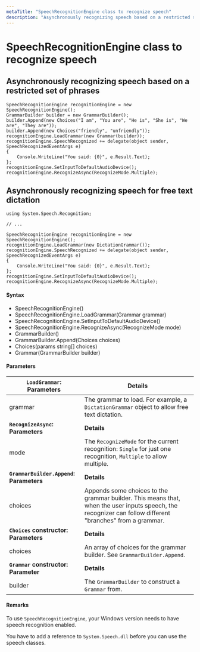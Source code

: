 ```yaml
---
metaTitle: "SpeechRecognitionEngine class to recognize speech"
description: "Asynchronously recognizing speech based on a restricted set of phrases, Asynchronously recognizing speech for free text dictation"
---
```


# SpeechRecognitionEngine class to recognize speech

## Asynchronously recognizing speech based on a restricted set of phrases

```dotnet
SpeechRecognitionEngine recognitionEngine = new SpeechRecognitionEngine();
GrammarBuilder builder = new GrammarBuilder();
builder.Append(new Choices("I am", "You are", "He is", "She is", "We are", "They are"));
builder.Append(new Choices("friendly", "unfriendly"));
recognitionEngine.LoadGrammar(new Grammar(builder));
recognitionEngine.SpeechRecognized += delegate(object sender, SpeechRecognizedEventArgs e)
{
    Console.WriteLine("You said: {0}", e.Result.Text);
};
recognitionEngine.SetInputToDefaultAudioDevice();
recognitionEngine.RecognizeAsync(RecognizeMode.Multiple);

```

## Asynchronously recognizing speech for free text dictation

```dotnet
using System.Speech.Recognition;

// ...

SpeechRecognitionEngine recognitionEngine = new SpeechRecognitionEngine();
recognitionEngine.LoadGrammar(new DictationGrammar());
recognitionEngine.SpeechRecognized += delegate(object sender, SpeechRecognizedEventArgs e)
{
    Console.WriteLine("You said: {0}", e.Result.Text);
};
recognitionEngine.SetInputToDefaultAudioDevice();
recognitionEngine.RecognizeAsync(RecognizeMode.Multiple);

```

#### Syntax

- SpeechRecognitionEngine()
- SpeechRecognitionEngine.LoadGrammar(Grammar grammar)
- SpeechRecognitionEngine.SetInputToDefaultAudioDevice()
- SpeechRecognitionEngine.RecognizeAsync(RecognizeMode mode)
- GrammarBuilder()
- GrammarBuilder.Append(Choices choices)
- Choices(params string[] choices)
- Grammar(GrammarBuilder builder)

#### Parameters

| `LoadGrammar`: Parameters               | Details                                                                                                                                                   |
| --------------------------------------- | --------------------------------------------------------------------------------------------------------------------------------------------------------- |
| grammar                                 | The grammar to load. For example, a `DictationGrammar` object to allow free text dictation.                                                               |
| **`RecognizeAsync`: Parameters**        | **Details**                                                                                                                                               |
| mode                                    | The `RecognizeMode` for the current recognition: `Single` for just one recognition, `Multiple` to allow multiple.                                         |
| **`GrammarBuilder.Append`: Parameters** | **Details**                                                                                                                                               |
| choices                                 | Appends some choices to the grammar builder. This means that, when the user inputs speech, the recognizer can follow different "branches" from a grammar. |
| **`Choices` constructor: Parameters**   | **Details**                                                                                                                                               |
| choices                                 | An array of choices for the grammar builder. See `GrammarBuilder.Append`.                                                                                 |
| **`Grammar` constructor: Parameter**    | **Details**                                                                                                                                               |
| builder                                 | The `GrammarBuilder` to construct a `Grammar` from.                                                                                                       |

#### Remarks

To use `SpeechRecognitionEngine`, your Windows version needs to have speech recognition enabled.

You have to add a reference to `System.Speech.dll` before you can use the speech classes.
